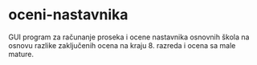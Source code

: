 # oceni-nastavnika
GUI program za računanje proseka i ocene nastavnika osnovnih škola na osnovu razlike zaključenih ocena na kraju 8. razreda i ocena sa male mature.
